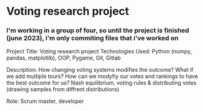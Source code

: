# Voting research project

### I'm working in a group of four, so until the project is finished (june 2023), i'm only commiting files that i've worked on 

Project Title: Voting research project 
Technologies Used: Python (numpy, pandas, matplotlib), OOP, Pygame, Git, Gitlab

Description: How changing voting systems modifies the outcome? What if we add multiple tours? How can we modyfiy our votes and rankings to have the best outcome for us? 
Nash equilibrium, voting rules & distributing votes (drawing samples from diffrent distributions)

Role: Scrum master, developer
